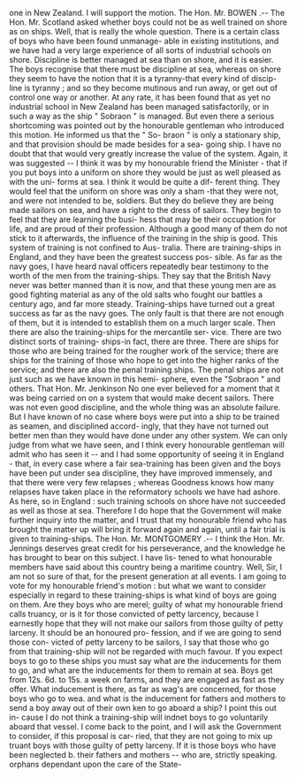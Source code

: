 one in New Zealand. I will support the motion. The Hon. Mr. BOWEN .-- The Hon. Mr. Scotland asked whether boys could not be as well trained on shore as on ships. Well, that is really the whole question. There is a certain class of boys who have been found unmanage- able in existing institutions, and we have had a very large experience of all sorts of industrial schools on shore. Discipline is better managed at sea than on shore, and it is easier. The boys recognise that there must be discipline at sea, whereas on shore they seem to have the notion that it is a tyranny-that every kind of discip- line is tyranny ; and so they become mutinous and run away, or get out of control one way or another. At any rate, it has been found that as yet no industrial school in New Zealand has been managed satisfactorily, or in such a way as the ship " Sobraon " is managed. But even there a serious shortcoming was pointed out by the honourable gentleman who introduced this motion. He informed us that the " So- braon " is only a stationary ship, and that provision should be made besides for a sea- going ship. I have no doubt that that would very greatly increase the value of the system. Again, it was suggested -- I think it was by my honourable friend the Minister - that if you put boys into a uniform on shore they would be just as well pleased as with the uni- forms at sea. I think it would be quite a dif- ferent thing. They would feel that the uniform on shore was only a sham -that they were not, and were not intended to be, soldiers. But they do believe they are being made sailors on sea, and have a right to the dress of sailors. They begin to feel that they are learning the busi- hess that may be their occupation for life, and are proud of their profession. Although a good many of them do not stick to it afterwards, the influence of the training in the ship is good. This system of training is not confined to Aus- tralia. There are training-ships in England, and they have been the greatest success pos- sible. As far as the navy goes, I have heard naval officers repeatedly bear testimony to the worth of the men from the training-ships. They say that the British Navy never was better manned than it is now, and that these young men are as good fighting material as any of the old salts who fought our battles a century ago, and far more steady. Training-ships have turned out a great success as far as the navy goes. The only fault is that there are not enough of them, but it is intended to establish them on a much larger scale. Then there are also the training-ships for the mercantile ser- vice. There are two distinct sorts of training- ships-in fact, there are three. There are ships for those who are being trained for the rougher work of the service; there are ships for the training of those who hope to get into the higher ranks of the service; and there are also the penal training.ships. The penal ships are not just such as we have known in this hemi- sphere, even the "Sobraon " and others. That Hon. Mr. Jenkinson No one ever believed for a moment that it was being carried on on a system that would make decent sailors. There was not even good discipline, and the whole thing was an absolute failure. But I have known of no case where boys were put into a ship to be trained as seamen, and disciplined accord- ingly, that they have not turned out better men than they would have done under any other system. We can only judge from what we have seen, and I think every honourable gentleman will admit who has seen it -- and I had some opportunity of seeing it in England - that, in every case where a fair sea-training has been given and the boys have been put under sea discipline, they have improved immensely, and that there were very few relapses ; whereas Goodness knows how many relapses have taken place in the reformatory schools we have had ashore. As here, so in England : such training schools on shore have not succeeded as well as those at sea. Therefore I do hope that the Government will make further inquiry into the matter, and I trust that my honourable friend who has brought the matter up will bring it forward again and again, until a fair trial is given to training-ships. The Hon. Mr. MONTGOMERY .-- I think the Hon. Mr. Jennings deserves great credit for his perseverance, and the knowledge he has brought to bear on this subject. I have lis- tened to what honourable members have said about this country being a maritime country. Well, Sir, I am not so sure of that, for the present generation at all events. I am going to vote for my honourable friend's motion : but what we want to consider especially in regard to these training-ships is what kind of boys are going on them. Are they boys who are merel; guilty of what my honourable friend calls truancy, or is it for those convicted of petty larcency, because I earnestly hope that they will not make our sailors from those guilty of petty larceny. It should be an honoured pro- fession, and if we are going to send those con- victed of petty larceny to be sailors, I say that those who go from that training-ship will not be regarded with much favour. If you expect boys to go to these ships you must say what are the inducements for them to go, and what are the inducements for them to remain at sea. Boys get from 12s. 6d. to 15s. a week on farms, and they are engaged as fast as they offer. What inducement is there, as far as wag's are concerned, for those boys who go to wea. and what is the inducement for fathers and mothers to send a boy away out of their own ken to go aboard a ship? I point this out in- cause I do not think a training-ship will indnet boys to go voluntarily aboard that vessel. I come back to the point, and I will ask the Government to consider, if this proposal is car- ried, that they are not going to mix up truant boys with those guilty of petty larceny. If it is those boys who have been neglected b. their fathers and mothers -- who are, strictly speaking. orphans dependant upon the care of the State- 